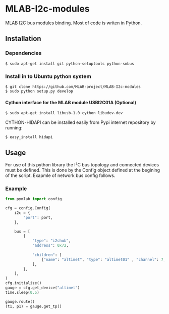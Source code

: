 MLAB-I2c-modules
================

MLAB I2C bus modules binding. Most of code is writen in Python. 


Installation
------------

### Dependencies

    $ sudo apt-get install git python-setuptools python-smbus

### Install in to Ubuntu python system
    
    $ git clone https://github.com/MLAB-project/MLAB-I2c-modules
    $ sudo python setup.py develop

#### Cython interface for the MLAB module USBI2C01A (Optional)

    $ sudo apt-get install libusb-1.0 cython libudev-dev
     
CYTHON-HIDAPI   can be installed easily from Pypi internet repository by running: 

    $ easy_install hidapi

Usage
-----

For use of this python library the I²C bus topology and connected devices must be defined.  This is done by the Config object defined at the begining of the script. Exapmle of network bus config follows. 

### Example

```python
from pymlab import config

cfg = config.Config(
    i2c = {
        "port": port,
    },

    bus = [
        {
            "type": "i2chub",
            "address": 0x72,
            
            "children": [
                {"name": "altimet", "type": "altimet01" , "channel": 7, },   
            ],
        },
    ],
)
cfg.initialize()
gauge = cfg.get_device("altimet")
time.sleep(0.5)

gauge.route()
(t1, p1) = gauge.get_tp()

```


